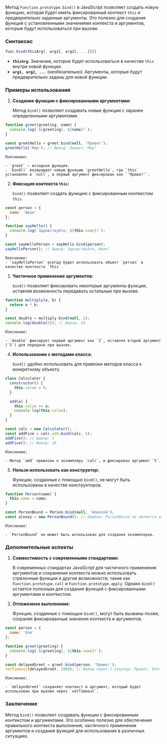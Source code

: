 Метод `Function.prototype.bind()` в JavaScript позволяет создать новую функцию, которая будет иметь фиксированный контекст `this` и предварительно заданные аргументы. Это полезно для создания функций с установленными значениями контекста и аргументов, которые будут использоваться при вызове.

### Синтаксис
```js
func.bind(thisArg[, arg1[, arg2[, ...]]])
```

- **`thisArg`**: Значение, которое будет использоваться в качестве `this` внутри новой функции.
- **`arg1, arg2, ...`** (необязательно): Аргументы, которые будут предварительно заданы для новой функции.

### Примеры использования

1. **Создание функции с фиксированными аргументами:**
    
    Метод `bind()` позволяет создавать новые функции с заранее определенными аргументами.
    
```js
function greet(greeting, name) {
  console.log(`${greeting}, ${name}!`);
}

const greetHello = greet.bind(null, 'Привет');
greetHello('Мир'); // Вывод: Привет, Мир!

```
    
    Пояснение:
    
    - `greet` — исходная функция.
    - `bind()` возвращает новую функцию `greetHello`, где `this` установлен в `null`, а первый аргумент фиксирован как `'Привет'`.
2. **Фиксация контекста `this`:**
    
    `bind()` позволяет создать функцию с фиксированным контекстом `this`.
    
```js
const person = {
  name: 'Иван'
};

function sayHello() {
  console.log(`Здравствуйте, ${this.name}!`);
}

const sayHelloPerson = sayHello.bind(person);
sayHelloPerson(); // Вывод: Здравствуйте, Иван!

```
    Пояснение:
    - `sayHelloPerson` всегда будет использовать объект `person` в качестве контекста `this`.

1. **Частичное применение аргументов:**
    
    `bind()` позволяет фиксировать некоторые аргументы функции, оставляя возможность передавать остальные при вызове.
    
```js
function multiply(a, b) {
  return a * b;
}

const double = multiply.bind(null, 2);
console.log(double(5)); // Вывод: 10

```
    
    Пояснение:
    
    - `double` фиксирует первый аргумент как `2`, оставляя второй аргумент (`5`) для передачи при вызове.
4. **Использование с методами класса:**
    
    `bind()` удобно использовать для привязки методов класса к конкретному объекту.
    
```js
class Calculator {
  constructor() {
    this.value = 0;
  }

  add(a) {
    this.value += a;
    console.log(this.value);
  }
}

const calc = new Calculator();
const addFive = calc.add.bind(calc, 5);
addFive(); // Вывод: 5
addFive(); // Вывод: 10
```
    
    
    Пояснение:
    
    - Метод `add` привязан к экземпляру `calc`, и фиксирован аргумент `5`.
5. **Нельзя использовать как конструктор:**
    
    Функции, созданные с помощью `bind()`, не могут быть использованы в качестве конструкторов.
    
```js
function Person(name) {
  this.name = name;
}

const PersonBound = Person.bind(null, 'Алексей');
const alexey = new PersonBound(); // Ошибка: PersonBound не является конструктором
```
    
    Пояснение:
    
    - `PersonBound` не может быть использован для создания экземпляров.

### Дополнительные аспекты

1. **Совместимость с современными стандартами:**
    
    В современных стандартах JavaScript для частичного применения аргументов и сохранения контекста можно использовать стрелочные функции и другие возможности, такие как `Function.prototype.call` и `Function.prototype.apply`. Однако `bind()` остается полезным для создания функций с фиксированными аргументами и контекстом.
    
2. **Отложенное выполнение:**
    
    Функции, созданные с помощью `bind()`, могут быть вызваны позже, сохраняя фиксированные значения контекста и аргументов.
    
```js
const person = {
  name: 'Оля'
};

function greet(greeting) {
  console.log(`${greeting}, ${this.name}!`);
}

const delayedGreet = greet.bind(person, 'Привет');
setTimeout(delayedGreet, 1000); // Вывод через 1 секунду: Привет, Оля!

```

    Пояснение:
    
    - `delayedGreet` сохраняет контекст и аргумент, который будет использован при вызове через `setTimeout`.

### Заключение

Метод `bind()` позволяет создавать функции с фиксированным контекстом и аргументами. Это особенно полезно для обеспечения правильного контекста выполнения, частичного применения аргументов и создания функций для использования в различных ситуациях.